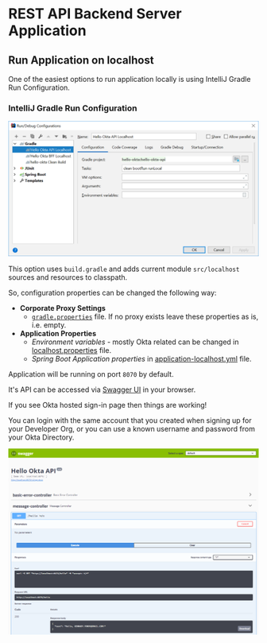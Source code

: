 # REST API Backend Server Application

## Run Application on localhost

One of the easiest options to run application locally is using IntelliJ Gradle Run Configuration.

### IntelliJ Gradle Run Configuration

![IntelliJ Gradle Run Configuration](images/01-Gradle-Run-Configuration.PNG)

This option uses `build.gradle` and adds current module `src/localhost` sources and resources to classpath.

So, configuration properties can be changed the following way:
- **Corporate Proxy Settings** 
    - [`gradle.properties`](../gradle.properties) file. If no proxy exists leave these properties as is, i.e. empty.
- **Application Properties**
    - _Environment variables_ - mostly Okta related can be changed in [localhost.properties](src/localhost/resources/localhost.properties) file.
    - _Spring Boot Application properties_ in [application-localhost.yml](src/localhost/resources/application-localhost.yml) file.

Application will be running on port `8070` by default.
 
It's API can be accessed via [Swagger UI](http://localhost:8070/swagger-ui/) in your browser.

If you see Okta hosted sign-in page then things are working!

You can login with the same account that you created when signing up for your Developer Org, or you can use a known username and password from your Okta Directory.

![Swagger UI](images/02-Swagger-UI.PNG)